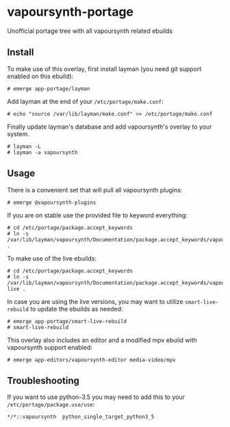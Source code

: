 # vapoursynth-portage
Unofficial portage tree with all vapoursynth related ebuilds

Install
-------
To make use of this overlay, first install layman (you need git support enabled on this ebuild):
```
# emerge app-portage/layman
```
Add layman at the end of your ```/etc/portage/make.conf```:
```
# echo "source /var/lib/layman/make.conf" >> /etc/portage/make.conf
```
Finally update layman's database and add vapoursynth's overlay to your system.
```
# layman -L
# layman -a vapoursynth
```

Usage
-----
There is a convenient set that will pull all vapoursynth plugins:
```
# emerge @vapoursynth-plugins
```
If you are on stable use the provided file to keyword everything:
```
# cd /etc/portage/package.accept_keywords
# ln -s /var/lib/layman/vapoursynth/Documentation/package.accept_keywords/vapoursynth .
```
To make use of the live ebuilds:
```
# cd /etc/portage/package.accept_keywords
# ln -s /var/lib/layman/vapoursynth/Documentation/package.accept_keywords/vapoursynth-live .
```
In case you are using the live versions, you may want to utilize ```smart-live-rebuild``` to update the ebuilds as needed:
```
# emerge app-portage/smart-live-rebuild
# smart-live-rebuild
```
This overlay also includes an editor and a modified mpv ebuild with vapoursynth support enabled:
```
# emerge app-editors/vapoursynth-editor media-video/mpv
```

Troubleshooting
---------------
If you want to use python-3.5 you may need to add this to your `/etc/portage/package.use/use`:
```
*/*::vapoursynth  python_single_target_python3_5
```
